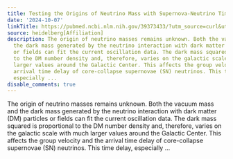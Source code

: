 ```yaml
---
title: Testing the Origins of Neutrino Mass with Supernova-Neutrino Time Delay
date: '2024-10-07'
linkTitle: https://pubmed.ncbi.nlm.nih.gov/39373433/?utm_source=curl&utm_medium=rss&utm_campaign=pubmed-2&utm_content=1FakS-2QOkCT8HsMOQP1bCRQ4YzyumYOmxmF0moLsQ3dFB1E9V&fc=20220326224207&ff=20241007200555&v=2.18.0.post9+e462414
source: heidelberg[Affiliation]
description: The origin of neutrino masses remains unknown. Both the vacuum mass and
  the dark mass generated by the neutrino interaction with dark matter (DM) particles
  or fields can fit the current oscillation data. The dark mass squared is proportional
  to the DM number density and, therefore, varies on the galactic scale with much
  larger values around the Galactic Center. This affects the group velocity and the
  arrival time delay of core-collapse supernovae (SN) neutrinos. This time delay,
  especially ...
disable_comments: true
---
```

The origin of neutrino masses remains unknown. Both the vacuum mass and the dark mass generated by the neutrino interaction with dark matter (DM) particles or fields can fit the current oscillation data. The dark mass squared is proportional to the DM number density and, therefore, varies on the galactic scale with much larger values around the Galactic Center. This affects the group velocity and the arrival time delay of core-collapse supernovae (SN) neutrinos. This time delay, especially ...